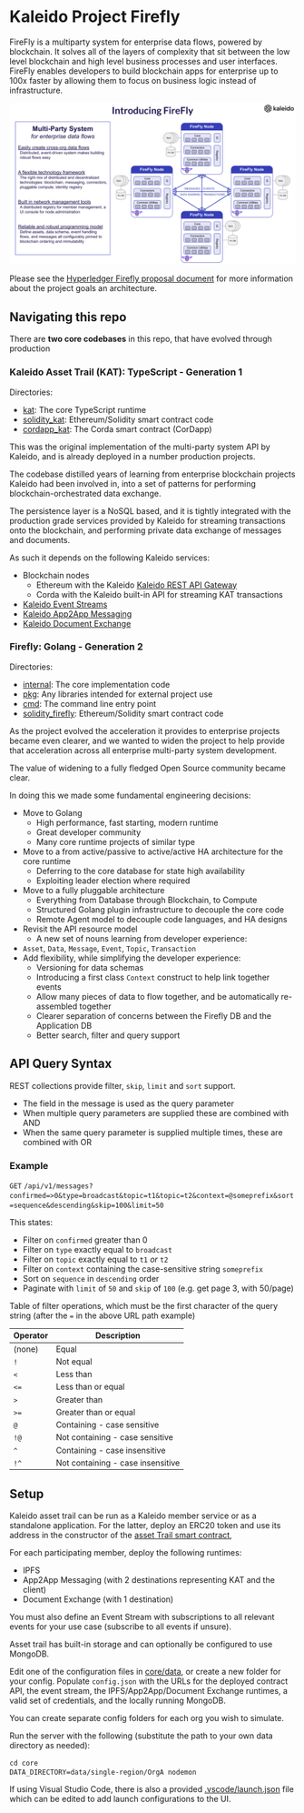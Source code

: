 # Kaleido Project Firefly

FireFly is a multiparty system for enterprise data flows, powered by blockchain. It solves all of the layers of complexity that sit between the low level blockchain and high level business processes and user interfaces. FireFly enables developers to build blockchain apps for enterprise up to 100x faster by allowing them to focus on business logic instead of infrastructure.

![Introducing Firefly](./architecture/intro_to_firefly_teaser.svg)

Please see the
[Hyperledger Firefly proposal document](https://docs.google.com/document/d/1o85YSowgCm226PEzdejbD2-3VQkrIwTdMCdpfXxsuQw/edit?usp=sharing)
for more information about the project goals an architecture.

## Navigating this repo

There are **two core codebases** in this repo, that have evolved through production 

### Kaleido Asset Trail (KAT): TypeScript - Generation 1

Directories:
- [kat](./kat): The core TypeScript runtime
- [solidity_kat](./solidity_kat): Ethereum/Solidity smart contract code
- [cordapp_kat](./cordapp_kat): The Corda smart contract (CorDapp)

This was the original implementation of the multi-party system API by Kaleido, and is already deployed in a number production projects.

The codebase distilled years of learning from enterprise blockchain projects Kaleido had been involved in, into a set of patterns for performing blockchain-orchestrated data exchange.

The persistence layer is a NoSQL based, and it is tightly integrated with the production grade services provided by Kaleido for streaming transactions onto the blockchain, and performing private data exchange of messages and documents.

As such it depends on the following Kaleido services:

- Blockchain nodes
  - Ethereum with the Kaleido [Kaleido REST API Gateway](https://docs.kaleido.io/kaleido-services/ethconnect/)
  - Corda with the Kaleido built-in API for streaming KAT transactions
- [Kaleido Event Streams](https://docs.kaleido.io/kaleido-services/event-streams/)
- [Kaleido App2App Messaging](https://docs.kaleido.io/kaleido-services/app2app/)
- [Kaleido Document Exchange](https://docs.kaleido.io/kaleido-services/document-store/)

### Firefly: Golang - Generation 2

Directories:
- [internal](./internal): The core implementation code
- [pkg](./pkg): Any libraries intended for external project use
- [cmd](./cmd): The command line entry point
- [solidity_firefly](./solidity_firefly): Ethereum/Solidity smart contract code

As the project evolved the acceleration it provides to enterprise projects became even clearer, and we wanted to widen the project to help provide that acceleration across all enterprise multi-party system development.

The value of widening to a fully fledged Open Source community became clear.

In doing this we made some fundamental engineering decisions:
- Move to Golang
  - High performance, fast starting, modern runtime
  - Great developer community
  - Many core runtime projects of similar type
- Move to a from active/passive to active/active HA architecture for the core runtime
  - Deferring to the core database for state high availability
  - Exploiting leader election where required
- Move to a fully pluggable architecture
  - Everything from Database through Blockchain, to Compute
  - Structured Golang plugin infrastructure to decouple the core code
  - Remote Agent model to decouple code languages, and HA designs
- Revisit the API resource model
  - A new set of nouns learning from developer experience:
 - `Asset`, `Data`, `Message`, `Event`, `Topic`, `Transaction`
- Add flexibility, while simplifying the developer experience:
  - Versioning for data schemas
  - Introducing a first class `Context` construct to help link together events
  - Allow many pieces of data to flow together, and be automatically re-assembled together
  - Clearer separation of concerns between the Firefly DB and the Application DB
  - Better search, filter and query support

## API Query Syntax

REST collections provide filter, `skip`, `limit` and `sort` support.
- The field in the message is used as the query parameter
- When multiple query parameters are supplied these are combined with AND
- When the same query parameter is supplied multiple times, these are combined with OR

### Example

`GET` `/api/v1/messages?confirmed=>0&type=broadcast&topic=t1&topic=t2&context=@someprefix&sort=sequence&descending&skip=100&limit=50`

This states:

- Filter on `confirmed` greater than 0
- Filter on `type` exactly equal to `broadcast`
- Filter on `topic` exactly equal to `t1` _or_ `t2`
- Filter on `context` containing the case-sensitive string `someprefix`
- Sort on `sequence` in `descending` order
- Paginate with `limit` of `50` and `skip` of `100` (e.g. get page 3, with 50/page)

Table of filter operations, which must be the first character of the query string (after the `=` in the above URL path example)

| Operator | Description                       |
|----------|-----------------------------------|
| (none)   | Equal                             |
| `!`      | Not equal                         |
| `<`      | Less than                         |
| `<=`     | Less than or equal                |
| `>`      | Greater than                      |
| `>=`     | Greater than or equal             |
| `@`      | Containing - case sensitive       |
| `!@`     | Not containing - case sensitive   |
| `^`      | Containing - case insensitive     |
| `!^`     | Not containing - case insensitive |

## Setup

Kaleido asset trail can be run as a Kaleido member service or as a standalone application.
For the latter, deploy an ERC20 token and use its address in the constructor of the [asset Trail smart contract](solidity_new/contracts/AssetTrail.sol),

For each participating member, deploy the following runtimes:
* IPFS
* App2App Messaging (with 2 destinations representing KAT and the client)
* Document Exchange (with 1 destination)

You must also define an Event Stream with subscriptions to all relevant
events for your use case (subscribe to all events if unsure).

Asset trail has built-in storage and can optionally be configured to use MongoDB.

Edit one of the configuration files in [core/data](core/data), or create a new folder for your config.
Populate `config.json` with the URLs for the deployed contract API, the event stream, the IPFS/App2App/Document
Exchange runtimes, a valid set of credentials, and the locally running MongoDB.

You can create separate config folders for each org you wish to simulate.

Run the server with the following (substitute the path to your own data directory as needed):
```
cd core
DATA_DIRECTORY=data/single-region/OrgA nodemon
```

If using Visual Studio Code, there is also a provided [.vscode/launch.json](launch.json) file which can be
edited to add launch configurations to the UI.
